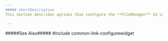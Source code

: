 ```yaml
---
##### shortDescription
This section describes options that configure the **FileManager** UI component's contents, behavior, and appearance.

---
```

#####See Also#####
#include common-link-configurewidget